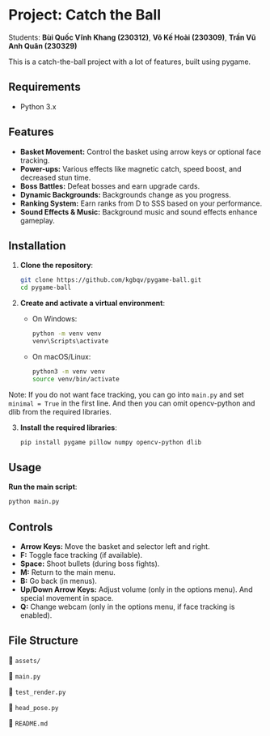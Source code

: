 # Project: Catch the Ball

Students: **Bùi Quốc Vĩnh Khang (230312)**, **Võ Kế Hoài (230309)**, **Trần Vũ Anh Quân (230329)**

This is a catch-the-ball project with a lot of features, built using pygame.

## Requirements

- Python 3.x

## Features

- **Basket Movement:** Control the basket using arrow keys or optional face tracking.
- **Power-ups:** Various effects like magnetic catch, speed boost, and decreased stun time.
- **Boss Battles:** Defeat bosses and earn upgrade cards.
- **Dynamic Backgrounds:** Backgrounds change as you progress.
- **Ranking System:** Earn ranks from D to SSS based on your performance.
- **Sound Effects & Music:** Background music and sound effects enhance gameplay.

## Installation

1. **Clone the repository**:
   ```sh
   git clone https://github.com/kgbqv/pygame-ball.git
   cd pygame-ball
   ```

2. **Create and activate a virtual environment**:
   - On Windows:
     ```sh
     python -m venv venv
     venv\Scripts\activate
     ```
   - On macOS/Linux:
     ```sh
     python3 -m venv venv
     source venv/bin/activate
     ```

Note: If you do not want face tracking, you can go into `main.py` and set `minimal = True` in the first line. And then you can omit opencv-python and dlib from the required libraries.

3. **Install the required libraries**:
   ```sh
   pip install pygame pillow numpy opencv-python dlib  
   ```

## Usage

**Run the main script**:
   ```sh
   python main.py
   ```

## Controls

- **Arrow Keys:** Move the basket and selector left and right.
- **F:** Toggle face tracking (if available).
- **Space:** Shoot bullets (during boss fights).
- **M:** Return to the main menu.
- **B:** Go back (in menus).
- **Up/Down Arrow Keys:** Adjust volume (only in the options menu). And special movement in space.
- **Q:** Change webcam (only in the options menu, if face tracking is enabled).

## File Structure

📂 `assets/`      

📜 `main.py`      

📜 `test_render.py` 

📜 `head_pose.py`  

📜 `README.md` 